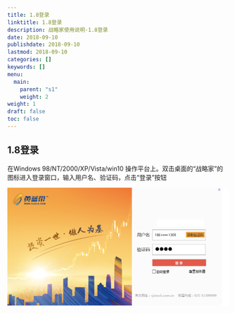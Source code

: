 ```yaml
---
title: 1.8登录
linktitle: 1.8登录
description: 战略家使用说明-1.8登录
date: 2018-09-10
publishdate: 2018-09-10
lastmod: 2018-09-10
categories: []
keywords: []
menu:
  main:
    parent: "s1"
    weight: 2
weight: 1
draft: false
toc: false
---
```


## 1.8登录

在Windows 98/NT/2000/XP/Vista/win10 操作平台上。双击桌面的“战略家”的图标进入登录窗口，输入用户名、验证码，点击“登录”按钮



![](/assets/hld_login.png)

